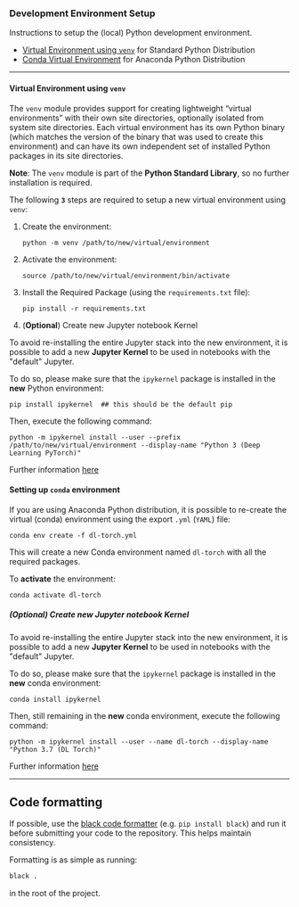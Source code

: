 ### Development Environment Setup

Instructions to setup the (local) Python development environment.

- [Virtual Environment using `venv`](#venv) for Standard Python Distribution
- [Conda Virtual Environment](#conda) for Anaconda Python Distribution

---

<a name="venv"></a>

#### Virtual Environment using `venv`

The `venv` module provides support for creating lightweight “virtual environments” 
with their own site directories, 
optionally isolated from system site directories. 
Each virtual environment has its own Python binary 
(which matches the version of the binary that was used to create this environment) 
and can have its own independent set of installed Python packages in 
its site directories.

**Note**: The `venv` module is part of the **Python Standard Library**, so no further 
installation is required.

The following **`3`** steps are required to setup a new virtual environment 
using `venv`:

1. Create the environment:

    ```shell script
    python -m venv /path/to/new/virtual/environment
    ```

2. Activate the environment:

    ```shell script
    source /path/to/new/virtual/environment/bin/activate
    ```

3. Install the Required Package (using the `requirements.txt` file):

    ```shell script
    pip install -r requirements.txt
    ```

4. (**Optional**) Create new Jupyter notebook Kernel

To avoid re-installing the entire Jupyter stack into the new environment, 
it is possible to add a new **Jupyter Kernel** to be used in notebooks with 
the "default" Jupyter.

To do so, please make sure that the `ipykernel` package is installed in the **new** 
Python environment:

```shell script
pip install ipykernel  ## this should be the default pip 
```

Then, execute the following command:

```shell script
python -m ipykernel install --user --prefix /path/to/new/virtual/environment --display-name "Python 3 (Deep Learning PyTorch)"
```

Further information [here](https://ipython.readthedocs.io/en/stable/install/kernel_install.html)

<a name="conda"> </a>

#### Setting up `conda` environment

If you are using Anaconda Python distribution, it is possible to re-create the 
virtual (conda) environment using the export `.yml` (`YAML`) file:

```shell script
conda env create -f dl-torch.yml
```

This will create a new Conda environment named `dl-torch` with all the 
required packages.

To **activate** the environment:

```shell script
conda activate dl-torch
```

##### (**Optional**) Create new Jupyter notebook Kernel

To avoid re-installing the entire Jupyter stack into the new environment, 
it is possible to 
add a new **Jupyter Kernel** to be used in notebooks with the "default" Jupyter.

To do so, please make sure that the `ipykernel` package is installed in the **new** 
conda environment:

```shell script
conda install ipykernel 
```

Then, still remaining in the **new** conda environment, execute the following command:

```shell script
python -m ipykernel install --user --name dl-torch --display-name "Python 3.7 (DL Torch)"
```

Further information [here](https://ipython.readthedocs.io/en/stable/install/kernel_install.html)

---

## Code formatting

If possible, use the [black code formatter](https://github.com/python/black) (e.g.
`pip install black`) and run it before submitting your code to the repository. 
This helps maintain consistency.

Formatting is as simple as running:

```bash
black .
```

in the root of the project.